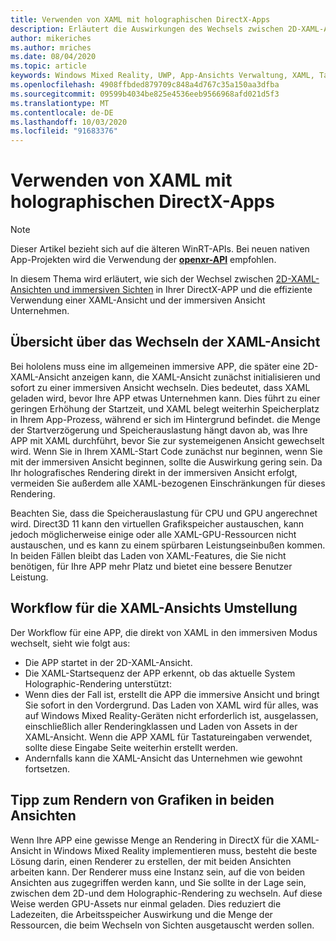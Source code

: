 ```yaml
---
title: Verwenden von XAML mit holographischen DirectX-Apps
description: Erläutert die Auswirkungen des Wechsels zwischen 2D-XAML-Ansichten und immersiven Sichten in Ihrer DirectX-App sowie die effiziente Verwendung einer XAML-Ansicht und einer immersiven Ansicht.
author: mikeriches
ms.author: mriches
ms.date: 08/04/2020
ms.topic: article
keywords: Windows Mixed Reality, UWP, App-Ansichts Verwaltung, XAML, Tastatur, Exemplarische Vorgehensweise, DirectX
ms.openlocfilehash: 4908ffbded879709c848a4d767c35a150aa3dfba
ms.sourcegitcommit: 09599b4034be825e4536eeb9566968afd021d5f3
ms.translationtype: MT
ms.contentlocale: de-DE
ms.lasthandoff: 10/03/2020
ms.locfileid: "91683376"
---
```

# <a name="using-xaml-with-holographic-directx-apps"></a>Verwenden von XAML mit holographischen DirectX-Apps

> [!NOTE]
> Dieser Artikel bezieht sich auf die älteren WinRT-APIs.  Bei neuen nativen App-Projekten wird die Verwendung der **[openxr-API](../native/openxr-getting-started.md)** empfohlen.

In diesem Thema wird erläutert, wie sich der Wechsel zwischen [2D-XAML-Ansichten und immersiven Sichten](../../design/app-views.md) in Ihrer DirectX-APP und die effiziente Verwendung einer XAML-Ansicht und der immersiven Ansicht Unternehmen.

## <a name="xaml-view-switching-overview"></a>Übersicht über das Wechseln der XAML-Ansicht

Bei hololens muss eine im allgemeinen immersive APP, die später eine 2D-XAML-Ansicht anzeigen kann, die XAML-Ansicht zunächst initialisieren und sofort zu einer immersiven Ansicht wechseln. Dies bedeutet, dass XAML geladen wird, bevor Ihre APP etwas Unternehmen kann. Dies führt zu einer geringen Erhöhung der Startzeit, und XAML belegt weiterhin Speicherplatz in Ihrem App-Prozess, während er sich im Hintergrund befindet. die Menge der Startverzögerung und Speicherauslastung hängt davon ab, was Ihre APP mit XAML durchführt, bevor Sie zur systemeigenen Ansicht gewechselt wird. Wenn Sie in Ihrem XAML-Start Code zunächst nur beginnen, wenn Sie mit der immersiven Ansicht beginnen, sollte die Auswirkung gering sein. Da Ihr holografisches Rendering direkt in der immersiven Ansicht erfolgt, vermeiden Sie außerdem alle XAML-bezogenen Einschränkungen für dieses Rendering.

Beachten Sie, dass die Speicherauslastung für CPU und GPU angerechnet wird. Direct3D 11 kann den virtuellen Grafikspeicher austauschen, kann jedoch möglicherweise einige oder alle XAML-GPU-Ressourcen nicht austauschen, und es kann zu einem spürbaren Leistungseinbußen kommen. In beiden Fällen bleibt das Laden von XAML-Features, die Sie nicht benötigen, für Ihre APP mehr Platz und bietet eine bessere Benutzer Leistung.

## <a name="xaml-view-switching-workflow"></a>Workflow für die XAML-Ansichts Umstellung

Der Workflow für eine APP, die direkt von XAML in den immersiven Modus wechselt, sieht wie folgt aus:
* Die APP startet in der 2D-XAML-Ansicht.
* Die XAML-Startsequenz der APP erkennt, ob das aktuelle System Holographic-Rendering unterstützt:
* Wenn dies der Fall ist, erstellt die APP die immersive Ansicht und bringt Sie sofort in den Vordergrund. Das Laden von XAML wird für alles, was auf Windows Mixed Reality-Geräten nicht erforderlich ist, ausgelassen, einschließlich aller Renderingklassen und Laden von Assets in der XAML-Ansicht. Wenn die APP XAML für Tastatureingaben verwendet, sollte diese Eingabe Seite weiterhin erstellt werden.
* Andernfalls kann die XAML-Ansicht das Unternehmen wie gewohnt fortsetzen.

## <a name="tip-for-rendering-graphics-across-both-views"></a>Tipp zum Rendern von Grafiken in beiden Ansichten

Wenn Ihre APP eine gewisse Menge an Rendering in DirectX für die XAML-Ansicht in Windows Mixed Reality implementieren muss, besteht die beste Lösung darin, einen Renderer zu erstellen, der mit beiden Ansichten arbeiten kann. Der Renderer muss eine Instanz sein, auf die von beiden Ansichten aus zugegriffen werden kann, und Sie sollte in der Lage sein, zwischen dem 2D-und dem Holographic-Rendering zu wechseln. Auf diese Weise werden GPU-Assets nur einmal geladen. Dies reduziert die Ladezeiten, die Arbeitsspeicher Auswirkung und die Menge der Ressourcen, die beim Wechseln von Sichten ausgetauscht werden sollen.

